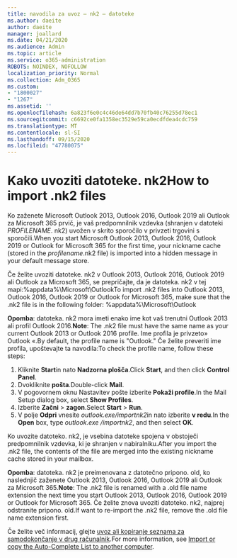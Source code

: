 ```yaml
---
title: navodila za uvoz – nk2 – datoteke
ms.author: daeite
author: daeite
manager: joallard
ms.date: 04/21/2020
ms.audience: Admin
ms.topic: article
ms.service: o365-administration
ROBOTS: NOINDEX, NOFOLLOW
localization_priority: Normal
ms.collection: Adm_O365
ms.custom:
- "1800027"
- "1267"
ms.assetid: ''
ms.openlocfilehash: 6a823f6e0c4c46de64dd7b70fb40c76255d78ec1
ms.sourcegitcommit: c6692ce0fa1358ec3529e59ca0ecdfdea4cdc759
ms.translationtype: MT
ms.contentlocale: sl-SI
ms.lasthandoff: 09/15/2020
ms.locfileid: "47780075"
---
```

# <a name="how-to-import-nk2-files"></a><span data-ttu-id="b1255-102">Kako uvoziti datoteke. nk2</span><span class="sxs-lookup"><span data-stu-id="b1255-102">How to import .nk2 files</span></span> 

<span data-ttu-id="b1255-103">Ko zaženete Microsoft Outlook 2013, Outlook 2016, Outlook 2019 ali Outlook za Microsoft 365 prvič, je vaš predpomnilnik vzdevka (shranjen v datoteki *PROFILENAME*. nk2) uvožen v skrito sporočilo v privzeti trgovini s sporočili.</span><span class="sxs-lookup"><span data-stu-id="b1255-103">When you start Microsoft Outlook 2013, Outlook 2016, Outlook 2019 or Outlook for Microsoft 365 for the first time, your nickname cache (stored in the *profilename*.nk2 file) is imported into a hidden message in your default message store.</span></span>

<span data-ttu-id="b1255-104">Če želite uvoziti datoteke. nk2 v Outlook 2013, Outlook 2016, Outlook 2019 ali Outlook za Microsoft 365, se prepričajte, da je datoteka. nk2 v tej mapi:%appdata%\Microsoft\Outlook</span><span class="sxs-lookup"><span data-stu-id="b1255-104">To import .nk2 files into Outlook 2013, Outlook 2016, Outlook 2019 or Outlook for Microsoft 365, make sure that the .nk2 file is in the following folder: %appdata%\Microsoft\Outlook</span></span>

<span data-ttu-id="b1255-105">**Opomba**: datoteka. nk2 mora imeti enako ime kot vaš trenutni Outlook 2013 ali profil Outlook 2016.</span><span class="sxs-lookup"><span data-stu-id="b1255-105">**Note**: The .nk2 file must have the same name as your current Outlook 2013 or Outlook 2016 profile.</span></span> <span data-ttu-id="b1255-106">Ime profila je privzeto» Outlook «.</span><span class="sxs-lookup"><span data-stu-id="b1255-106">By default, the profile name is "Outlook."</span></span> <span data-ttu-id="b1255-107">Če želite preveriti ime profila, upoštevajte ta navodila:</span><span class="sxs-lookup"><span data-stu-id="b1255-107">To check the profile name, follow these steps:</span></span> 
1. <span data-ttu-id="b1255-108">Kliknite **Start**in nato **Nadzorna plošča**.</span><span class="sxs-lookup"><span data-stu-id="b1255-108">Click **Start**, and then click **Control Panel**.</span></span>
2. <span data-ttu-id="b1255-109">Dvokliknite **pošta**.</span><span class="sxs-lookup"><span data-stu-id="b1255-109">Double-click **Mail**.</span></span>
3. <span data-ttu-id="b1255-110">V pogovornem oknu Nastavitev pošte izberite **Pokaži profile**.</span><span class="sxs-lookup"><span data-stu-id="b1255-110">In the Mail Setup dialog box, select **Show Profiles**.</span></span>
4. <span data-ttu-id="b1255-111">Izberite **Začni**  >  **zagon**.</span><span class="sxs-lookup"><span data-stu-id="b1255-111">Select **Start** > **Run**.</span></span>
5. <span data-ttu-id="b1255-112">V polje **Odpri** vnesite *outlook.exe/importnk2*in nato izberite **v redu**.</span><span class="sxs-lookup"><span data-stu-id="b1255-112">In the **Open** box, type *outlook.exe /importnk2*, and then select **OK**.</span></span> 

<span data-ttu-id="b1255-113">Ko uvozite datoteko. nk2, je vsebina datoteke spojena v obstoječi predpomnilnik vzdevka, ki je shranjen v nabiralniku.</span><span class="sxs-lookup"><span data-stu-id="b1255-113">After you import the .nk2 file, the contents of the file are merged into the existing nickname cache stored in your mailbox.</span></span>

<span data-ttu-id="b1255-114">**Opomba**: datoteka. nk2 je preimenovana z datotečno pripono. old, ko naslednjič zaženete Outlook 2013, Outlook 2016, Outlook 2019 ali Outlook za Microsoft 365.</span><span class="sxs-lookup"><span data-stu-id="b1255-114">**Note**: The .nk2 file is renamed with a .old file name extension the next time you start Outlook 2013, Outlook 2016, Outlook 2019 or Outlook for Microsoft 365.</span></span> <span data-ttu-id="b1255-115">Če želite znova uvoziti datoteko. nk2, najprej odstranite pripono. old.</span><span class="sxs-lookup"><span data-stu-id="b1255-115">If want to re-import the .nk2 file, remove the .old file name extension first.</span></span>

<span data-ttu-id="b1255-116">Če želite več informacij, glejte [uvoz ali kopiranje seznama za samodokončanje v drug računalnik](https://support.microsoft.com/help/2806550/how-to-import-nk2-files-into-outlook%).</span><span class="sxs-lookup"><span data-stu-id="b1255-116">For more information, see [Import or copy the Auto-Complete List to another computer](https://support.microsoft.com/help/2806550/how-to-import-nk2-files-into-outlook%).</span></span>